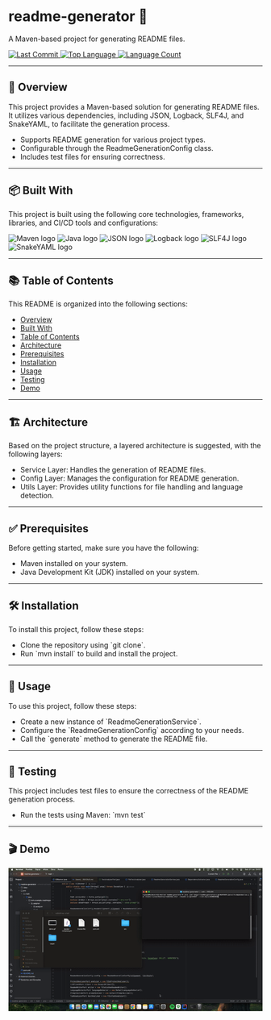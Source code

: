 <h1 align="left">readme-generator 📄</h1>
<p align="left">A Maven-based project for generating README files.</p>

<p align="left">
  <a href="https://github.com/l4yoos/readme-generator/commits/main">
    <img src="https://img.shields.io/github/last-commit/l4yoos/readme-generator" alt="Last Commit">
  </a>
  <a href="https://github.com/l4yoos/readme-generator">
    <img src="https://img.shields.io/github/languages/top/l4yoos/readme-generator" alt="Top Language">
  </a>
  <a href="https://github.com/l4yoos/readme-generator">
    <img src="https://img.shields.io/github/languages/count/l4yoos/readme-generator" alt="Language Count">
  </a>
</p>

<hr/>

<h2 align="left" id="overview">🚀 Overview</h2>
<p align="left">This project provides a Maven-based solution for generating README files. It utilizes various dependencies, including JSON, Logback, SLF4J, and SnakeYAML, to facilitate the generation process.</p>
<ul align="left">
  <li>Supports README generation for various project types.</li>
  <li>Configurable through the ReadmeGenerationConfig class.</li>
  <li>Includes test files for ensuring correctness.</li>
</ul>

<hr/>

<h2 align="left" id="built-with">📦 Built With</h2>
<p align="left">This project is built using the following core technologies, frameworks, libraries, and CI/CD tools and configurations:</p>
<div align="left">
  <img src="https://img.shields.io/badge/Maven-0066C9?logo=Maven&logoColor=white&style=for-the-badge" height="30" alt="Maven logo" />
  <img src="https://img.shields.io/badge/Java-007396?logo=java&logoColor=white&style=for-the-badge" height="30" alt="Java logo" />
  <img src="https://img.shields.io/badge/JSON-000000?logo=json&logoColor=white&style=for-the-badge" height="30" alt="JSON logo" />
  <img src="https://img.shields.io/badge/Logback-005571?logo=logback&logoColor=white&style=for-the-badge" height="30" alt="Logback logo" />
  <img src="https://img.shields.io/badge/SLF4J-005571?logo=slf4j&logoColor=white&style=for-the-badge" height="30" alt="SLF4J logo" />
  <img src="https://img.shields.io/badge/SnakeYAML-0066C9?logo=snakeyaml&logoColor=white&style=for-the-badge" height="30" alt="SnakeYAML logo" />
</div>

<hr/>

<h2 align="left" id="table-of-contents">📚 Table of Contents</h2>
<p align="left">This README is organized into the following sections:</p>
<ul align="left">
  <li><a href="#overview">Overview</a></li>
  <li><a href="#built-with">Built With</a></li>
  <li><a href="#table-of-contents">Table of Contents</a></li>
  <li><a href="#architecture">Architecture</a></li>
  <li><a href="#prerequisites">Prerequisites</a></li>
  <li><a href="#installation">Installation</a></li>
  <li><a href="#usage">Usage</a></li>
  <li><a href="#testing">Testing</a></li>
  <li><a href="#demo">Demo</a></li>
</ul>

<hr/>

<h2 align="left" id="architecture">🏗️ Architecture</h2>
<p align="left">Based on the project structure, a layered architecture is suggested, with the following layers:</p>
<ul align="left">
  <li>Service Layer: Handles the generation of README files.</li>
  <li>Config Layer: Manages the configuration for README generation.</li>
  <li>Utils Layer: Provides utility functions for file handling and language detection.</li>
</ul>

<hr/>

<h2 align="left" id="prerequisites">✅ Prerequisites</h2>
<p align="left">Before getting started, make sure you have the following:</p>
<ul align="left">
  <li>Maven installed on your system.</li>
  <li>Java Development Kit (JDK) installed on your system.</li>
</ul>

<hr/>

<h2 align="left" id="installation">🛠️ Installation</h2>
<p align="left">To install this project, follow these steps:</p>
<ul align="left">
  <li>Clone the repository using `git clone`.</li>
  <li>Run `mvn install` to build and install the project.</li>
</ul>

<hr/>

<h2 align="left" id="usage">🚀 Usage</h2>
<p align="left">To use this project, follow these steps:</p>
<ul align="left">
  <li>Create a new instance of `ReadmeGenerationService`.</li>
  <li>Configure the `ReadmeGenerationConfig` according to your needs.</li>
  <li>Call the `generate` method to generate the README file.</li>
</ul>

<hr/>

<h2 align="left" id="testing">🧪 Testing</h2>
<p align="left">This project includes test files to ensure the correctness of the README generation process.</p>
<ul align="left">
  <li>Run the tests using Maven: `mvn test`</li>
</ul>

<hr/>

<h2 align="left">🎬 Demo</h2>
<p align="left">
  <img src="demo.gif" alt="Demo GIF" width="600">
</p>
